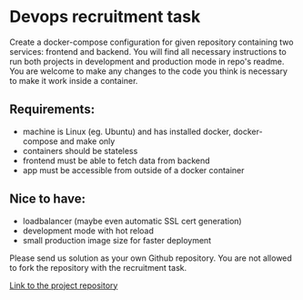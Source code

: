 # Devops recruitment task

Create a docker-compose configuration for given repository containing two services: frontend and backend. You will find all necessary instructions to run both projects in development and production mode in repo's readme. You are welcome to make any changes to the code you think is necessary to make it work inside a container.

## Requirements:
* machine is Linux (eg. Ubuntu) and has installed docker, docker-compose and make only
* containers should be stateless
* frontend must be able to fetch data from backend
* app must be accessible from outside of a docker container

## Nice to have:
* loadbalancer (maybe even automatic SSL cert generation)
* development mode with hot reload
* small production image size for faster deployment

Please send us solution as your own Github repository. You are not allowed to fork the repository with the recruitment task.

[Link to the project repository](https://github.com/skygate/app-example)

